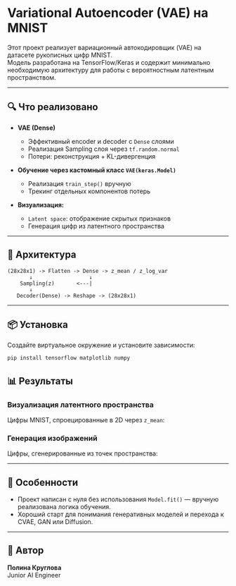 # Variational Autoencoder (VAE) на MNIST

Этот проект реализует вариационный автокодировщик (VAE) на датасете рукописных цифр MNIST.  
Модель разработана на TensorFlow/Keras и содержит минимально необходимую архитектуру для работы с вероятностным латентным пространством.

---

## 🔍 Что реализовано

- **VAE (Dense)**
  - Эффективный encoder и decoder с `Dense` слоями
  - Реализация Sampling слоя через `tf.random.normal`
  - Потери: реконструкция + KL-дивергенция
- **Обучение через кастомный класс `VAE(keras.Model)`**
  - Реализация `train_step()` вручную
  - Трекинг отдельных компонентов потерь

- **Визуализация:**
  - `Latent space`: отображение скрытых признаков
  - Генерация цифр из латентного пространства

---

## 🧠 Архитектура

```
(28x28x1) -> Flatten -> Dense -> z_mean / z_log_var
       ↓                  ↓
    Sampling(z)       <---|
       ↓
   Decoder(Dense) -> Reshape -> (28x28x1)
```

---

## 📦 Установка

Создайте виртуальное окружение и установите зависимости:

```bash
pip install tensorflow matplotlib numpy
```


## 📊 Результаты

### Визуализация латентного пространства
Цифры MNIST, спроецированные в 2D через `z_mean`:


### Генерация изображений
Цифры, сгенерированные из точек пространства:


---

## 🧾 Особенности

- Проект написан с нуля без использования `Model.fit()` — вручную реализована логика обучения.
- Хороший старт для понимания генеративных моделей и перехода к CVAE, GAN или Diffusion.

---

## 👤 Автор

**Полина Круглова**  
Junior AI Engineer  
